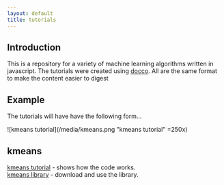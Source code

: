 ```yaml
---
layout: default
title: tutorials
---
```


Introduction
---

This is a repository for a variety of machine learning algorithms
written in javascript. The tutorials were created using [docco][doc]. All are 
the same format to make the content easier to digest

Example
---

The tutorials will have have the following form...

![kmeans tutorial](/media/kmeans.png "kmeans tutorial" =250x)

kmeans
---

[kmeans tutorial][kt] - shows how the code works.  
[kmeans library][kl] - download and use the library.


[kt]:http://stevemacn.github.io/docs/cmeans.html
[kl]:http://npmjs.org/package/kmeansjs
[doc]:https://github.com/jashkenas/docco

